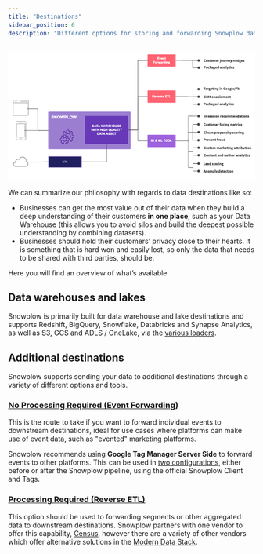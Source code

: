 ```yaml
---
title: "Destinations"
sidebar_position: 6
description: "Different options for storing and forwarding Snowplow data"
---
```


![](images/usecasearch.png)

We can summarize our philosophy with regards to data destinations like so:

- Businesses can get the most value out of their data when they build a deep understanding of their customers **in one place**, such as your Data Warehouse (this allows you to avoid silos and build the deepest possible understanding by combining datasets).
- Businesses should hold their customers’ privacy close to their hearts. It is something that is hard won and easily lost, so only the data that needs to be shared with third parties, should be.

Here you will find an overview of what’s available.

## Data warehouses and lakes

Snowplow is primarily built for data warehouse and lake destinations and supports Redshift, BigQuery, Snowflake, Databricks and Synapse Analytics, as well as S3, GCS and ADLS / OneLake, via the [various loaders](/docs/destinations/warehouses-lakes/storage-options/index.md).

## Additional destinations

Snowplow supports sending your data to additional destinations through a variety of different options and tools.

### [No Processing Required (Event Forwarding)](/docs/destinations/forwarding-events/index.md)

This is the route to take if you want to forward individual events to downstream destinations, ideal for use cases where platforms can make use of event data, such as "evented" marketing platforms.

Snowplow recommends using **Google Tag Manager Server Side** to forward events to other platforms. This can be used in [two configurations](/docs/destinations/forwarding-events/google-tag-manager-server-side/index.md), either before or after the Snowplow pipeline, using the official Snowplow Client and Tags.

### [Processing Required (Reverse ETL)](/docs/destinations/reverse-etl/index.md)

This option should be used to forwarding segments or other aggregated data to downstream destinations. Snowplow partners with one vendor to offer this capability, [Census](https://www.getcensus.com/), however there are a variety of other vendors which offer alternative solutions in the [Modern Data Stack](https://snowplowanalytics.com/blog/2021/05/12/modern-data-stack/).

